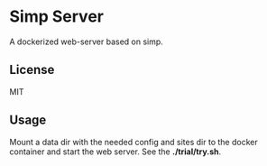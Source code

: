 # Simp Server

  A dockerized web-server based on simp.

## License

  MIT

## Usage

  Mount a data dir with the needed config and sites dir to the docker container and start the web server. See the **./trial/try.sh**.
